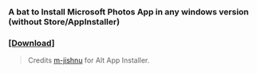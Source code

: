 ### A bat to Install Microsoft Photos App in any windows version (without Store/AppInstaller)
### [[Download]](https://github.com/gzmatte/ms-photos/releases/download/1/P-Installer.bat)

> Credits [m-jishnu](https://github.com/m-jishnu/alt-app-installer) for Alt App Installer.
